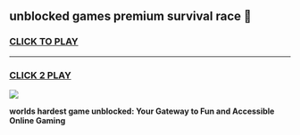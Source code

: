 
## unblocked games premium survival race 👋
<h3>
<a href="https://premium.freeplayer.one?title=unblocked_games_premium_survival_race&ref=13F">CLICK TO PLAY</a></h3>
<hr>

<h3>
<a href="https://premium.freeplayer.one?title=unblocked_games_premium_survival_race&ref=13F">CLICK 2 PLAY</a>
  
</h3>

<a href="https://premium.freeplayer.one?title=unblocked_games_premium_survival_race&ref=12F/"><img src="https://clearcache.store/games.png"></a>


**worlds hardest game unblocked: Your Gateway to Fun and Accessible Online Gaming**
